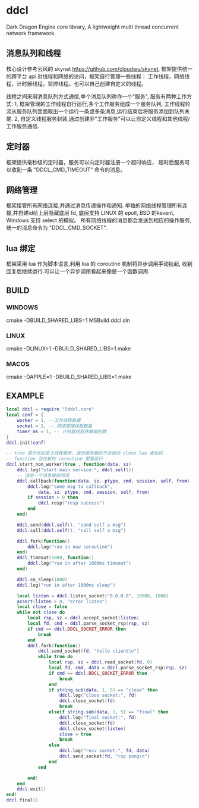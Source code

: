 # ddcl
Dark Dragon Engine core library,
A lightweight multi thread concurrent network framework.


## 消息队列和线程
核心设计参考云风的 skynet https://github.com/cloudwu/skynet,
框架提供统一的跨平台 api 对线程和网络的访问，框架自行管理一些线程：
工作线程，网络线程，计时器线程，监控线程。也可以自己创建自定义的线程。

线程之间采用消息队列方式通信,单个消息队列称作一个"服务",
服务有两种工作方式:
1, 框架管理的工作线程自行运行,多个工作服务组成一个服务队列,
工作线程轮流从服务队列里面取出一个运行一条或多条消息,运行结束后将服务添加到队列末尾.
2, 自定义线程服务封装,通过创建非"工作服务"可以让自定义线程和其他线程/工作服务通信.


## 定时器
框架提供毫秒级的定时器，服务可以向定时器注册一个超时响应，
超时后服务可以收到一条 "DDCL_CMD_TIMEOUT" 命令的消息。


## 网络管理
框架接管所有网络连接,并通过消息传递操作和通知.
单独的网络线程管理所有连接,并自建id给上层隐藏底层 fd,
底层支持 LINUX 的 epoll, BSD 的kevent, Windows 支持 select 的模拟。
所有网络线程的消息都会发送到相应的操作服务,统一的消息命令为 "DDCL_CMD_SOCKET".


## lua 绑定
框架采用 lua 作为脚本语言,利用 lua 的 coroutine 机制将异步调用手动挂起,
收到回复后继续运行.可以让一个异步调用看起来像是一个函数调用.

## BUILD

### WINDOWS
cmake -DBUILD_SHARED_LIBS=1
MSBuild ddcl.sln

### LINUX
cmake -DLINUX=1 -DBUILD_SHARED_LIBS=1
make

### MACOS
cmake -DAPPLE=1 -DBUILD_SHARED_LIBS=1
make



## EXAMPLE
``` lua
local ddcl = require "lddcl.core"
local conf = {
    worker = 1, --工作线程数量
    socket = 1, -- 网络管理线程数量
    timer_ms = 1, -- 计时器线程休眠毫秒数
}
ddcl.init(conf)

-- true 表示当前是主线程服务，退出服务器后不会自动 close lua 虚拟机
-- function 会在新的 coroutine 里面运行
ddcl.start_non_worker(true , function(data, sz)
    ddcl.log("start main service:", ddcl.self())
    -- 注册一个消息接收回调
    ddcl.callback(function(data, sz, ptype, cmd, session, self, from)
        ddcl.log("some msg to callback",
            data, sz, ptype, cmd, session, self, from)
        if session > 0 then
            ddcl.resp("resp success")
        end
    end)

    ddcl.send(ddcl.self(), "send self a msg")
    ddcl.call(ddcl.self(), "call self a msg")

    ddcl.fork(function()
        ddcl.log("run in new coroutine")
    end)
    ddcl.timeout(1000, function()
        ddcl.log("run in after 1000ms timeout")
    end)

    ddcl.co_sleep(1000)
    ddcl.log("run in after 1000ms sleep")

    local listen = ddcl.listen_socket("0.0.0.0", 10000, 1000)
    assert(listen > 0, "error listen")
    local close = false
    while not close do
        local rsp, sz = ddcl.accept_socket(listen)
        local fd, cmd = ddcl.parse_socket_rsp(rsp, sz)
        if cmd == ddcl.DDCL_SOCKET_ERROR then
            break
        end
        ddcl.fork(function()
            ddcl.send_socket(fd, "hello client\n")
            while true do
                local rsp, sz = ddcl.read_socket(fd, 0)
                local fd, cmd, data = ddcl.parse_socket_rsp(rsp, sz)
                if cmd == ddcl.DDCL_SOCKET_ERROR then
                    break
                end
                if string.sub(data, 1, 5) == "close" then
                    ddcl.log("close socket:", fd)
                    ddcl.close_socket(fd)
                    break
                elseif string.sub(data, 1, 5) == "final" then
                    ddcl.log("final socket:", fd)
                    ddcl.close_socket(fd)
                    ddcl.close_socket(listen)
                    close = true
                    break
                else
                    ddcl.log("recv socket:", fd, data)
                    ddcl.send_socket(fd, "rsp pong\n")
                end
            end

        end)
    end
    ddcl.exit()
end)
ddcl.final()
```

